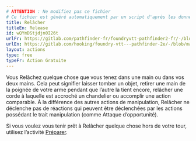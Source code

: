 ```yaml
---
# ATTENTION : Ne modifiez pas ce fichier
# Ce fichier est généré automatiquement par un script d'après les données du module Foundry VTT officiel et de sa traduction
title: Relâcher
titleEn: Release
id: wQYmDStjdjn0I26t
urlFr: https://gitlab.com/pathfinder-fr/foundryvtt-pathfinder2-fr/-/blob/master/data/actions/wQYmDStjdjn0I26t.htm
urlEn: https://gitlab.com/hooking/foundry-vtt---pathfinder-2e/-/blob/master/packs/data/actions.db/release.json
layout: actions
type: free
typeFr: Action Gratuite
---
```

Vous Relâchez quelque chose que vous tenez dans une main ou dans vos deux mains. Cela peut signifier laisser tomber un objet, retirer une main de la poignée de votre arme pendant que l’autre la tient encore, relâcher une corde à laquelle est accroché un chandelier ou accomplir une action comparable. À la différence des autres actions de manipulation, Relâcher ne déclenche pas de réactions qui peuvent être déclenchées par les actions possédant le trait manipulation (comme Attaque d’opportunité).

Si vous voulez vous tenir prêt à Relâcher quelque chose hors de votre tour, utilisez l’activité [Préparer](préparer.html).

